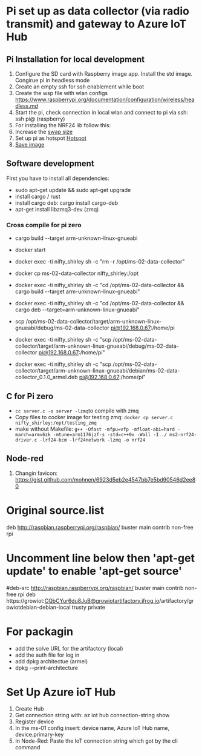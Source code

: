 # Pi set up as data collector (via radio transmit) and gateway to Azure IoT Hub

## Pi Installation for local development
1. Configure the SD card with Raspberry image app. Install the std image. Congirue pi in headless mode
2. Create an empty ssh for ssh enablement while boot
3. Create the wsp file with wlan configs https://www.raspberrypi.org/documentation/configuration/wireless/headless.md
4. Start the pi, check connection in local wlan and connect to pi via ssh: ssh pi@<ip-address> (raspberry)
5. For installing the NRF24 lib follow this:
6. Increase the [swap size](https://wpitchoune.net/tricks/raspberry_pi3_increase_swap_size.html)
7. Set up pi as hotspot [Hotspot](https://www.raspberryconnect.com/projects/65-raspberrypi-hotspot-accesspoints/158-raspberry-pi-auto-wifi-hotspot-switch-direct-connection)
8. [Save image ](https://howchoo.com/pi/create-a-backup-image-of-your-raspberry-pi-sd-card-in-mac-osx)

## Software development

First you have to install all dependencies:

- sudo apt-get update && sudo apt-get upgrade
- install cargo / rust
- install cargo deb: cargo install cargo-deb
- apt-get install libzmq3-dev (zmq)

### Cross compile for pi zero
- cargo build --target arm-unknown-linux-gnueabi
- docker start <container-name>
- docker exec -ti nifty_shirley sh -c "rm -r /opt/ms-02-data-collector" 
- docker cp ms-02-data-collector nifty_shirley:/opt
- docker exec -ti nifty_shirley sh -c "cd /opt/ms-02-data-collector && cargo build --target arm-unknown-linux-gnueabi"
- docker exec -ti nifty_shirley sh -c "cd /opt/ms-02-data-collector && cargo deb --target=arm-unknown-linux-gnueabi"

- scp /opt/ms-02-data-collector/target/arm-unknown-linux-gnueabi/debug/ms-02-data-collector pi@192.168.0.67:/home/pi
- docker exec -ti nifty_shirley sh -c "scp /opt/ms-02-data-collector/target/arm-unknown-linux-gnueabi/debug/ms-02-data-collector pi@192.168.0.67:/home/pi"

- docker exec -ti nifty_shirley sh -c "scp /opt/ms-02-data-collector/target/arm-unknown-linux-gnueabi/debian/ms-02-data-collector_0.1.0_armel.deb pi@192.168.0.67:/home/pi"

## C for Pi zero
- `cc server.c -o server -lzmq`to compile with zmq
- Copy files to cocker image for testing zmq: `docker cp server.c nifty_shirley:/opt/testing_zmq`
- make without Makefile: `g++ -Ofast -mfpu=vfp -mfloat-abi=hard -march=armv6zk -mtune=arm1176jzf-s -std=c++0x -Wall -I../ ms2-nrf24-driver.c -lrf24-bcm -lrf24network -lzmq -o nrf24`

## Node-red
1. Changin favicon: https://gist.github.com/mohnen/6923d5eb2e4547bb7e5bd90546d2ee80

# Original source.list
deb http://raspbian.raspberrypi.org/raspbian/ buster main contrib non-free rpi
# Uncomment line below then 'apt-get update' to enable 'apt-get source'
#deb-src http://raspbian.raspberrypi.org/raspbian/ buster main contrib non-free rpi
deb https://growiot:CQbCYur6du8JuB@growiotartifactory.jfrog.io/artifactory/growiotdebian-debian-local trusty private

# For packagin
- add the solve URL for the artifactory (local)
- add the auth file for log in
- add dpkg architectue (armel)
- dpkg --print-architecture


# Set Up Azure ioT Hub
1. Create Hub
2. Get connection string with: az iot hub connection-string show
3. Register device
4. In the ms-01 config insert: device name, Azure IoT Hub name, device.primary-key
5. In Node-Red: Paste the IoT connection string which got by the cli command
